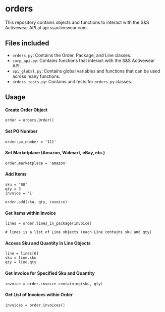 # orders

This repository contains objects and functions to interact with the S&S Activewear API at api.ssactivewear.com.

## Files included

- `orders.py`: Contains the Order, Package, and Line classes.
- `corp_api.py`: Contains functions that interact with the S&S Activewear API.
- `api_global.py`: Contains global variables and functions that can be used across many functions. 
- `orders_tests.py`: Contains unit tests for `orders.py` classes.

## Usage

#### Create Order Object

```
order = orders.Order()
```

#### Set PO Number

```
order.po_number = '111'
```

#### Set Marketplace (Amazon, Walmart, eBay, etc.)

```
order.marketplace = 'amazon'
```

#### Add Items

```
sku = 'B0'
qty = 3
invoice = '1'

order.add(sku, qty, invoice)
```

#### Get Items within Invoice

```
lines = order.lines_in_package(invoice)

# lines is a list of Line objects (each Line contains sku and qty)
```

#### Access Sku and Quantity in Line Objects

```
line = lines[0]
sku = line.sku
qty = line.qty
```

#### Get Invoice for Specified Sku and Quantity

```
invoice = order.invoice_containing(sku, qty)
```

#### Get List of Invoices within Order

```
invoices = order.invoices()
```

